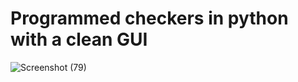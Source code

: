 # Programmed checkers in python with a clean GUI
![Screenshot (79)](https://user-images.githubusercontent.com/84197552/224571757-e12042ea-d6e1-4a04-915c-0dd17822be98.png)
